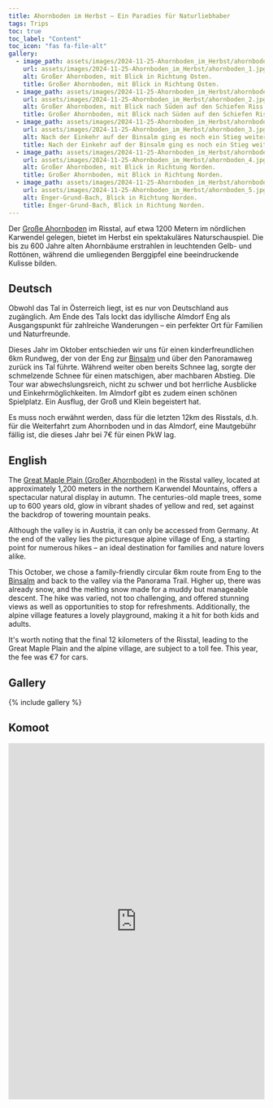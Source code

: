 ```yaml
---
title: Ahornboden im Herbst – Ein Paradies für Naturliebhaber
tags: Trips
toc: true
toc_label: "Content"
toc_icon: "fas fa-file-alt"
gallery:
  - image_path: assets/images/2024-11-25-Ahornboden_im_Herbst/ahornboden_1_th.jpg
    url: assets/images/2024-11-25-Ahornboden_im_Herbst/ahornboden_1.jpg
    alt: Großer Ahornboden, mit Blick in Richtung Osten.
    title: Großer Ahornboden, mit Blick in Richtung Osten.
  - image_path: assets/images/2024-11-25-Ahornboden_im_Herbst/ahornboden_2_th.jpg
    url: assets/images/2024-11-25-Ahornboden_im_Herbst/ahornboden_2.jpg
    alt: Großer Ahornboden, mit Blick nach Süden auf den Schiefen Riss.
    title: Großer Ahornboden, mit Blick nach Süden auf den Schiefen Riss.
  - image_path: assets/images/2024-11-25-Ahornboden_im_Herbst/ahornboden_3_th.jpg
    url: assets/images/2024-11-25-Ahornboden_im_Herbst/ahornboden_3.jpg
    alt: Nach der Einkehr auf der Binsalm ging es noch ein Stieg weiter nach oben zum Panoramaweg.
    title: Nach der Einkehr auf der Binsalm ging es noch ein Stieg weiter nach oben zum Panoramaweg.
  - image_path: assets/images/2024-11-25-Ahornboden_im_Herbst/ahornboden_4_th.jpg
    url: assets/images/2024-11-25-Ahornboden_im_Herbst/ahornboden_4.jpg
    alt: Großer Ahornboden, mit Blick in Richtung Norden.
    title: Großer Ahornboden, mit Blick in Richtung Norden.
  - image_path: assets/images/2024-11-25-Ahornboden_im_Herbst/ahornboden_5_th.jpg
    url: assets/images/2024-11-25-Ahornboden_im_Herbst/ahornboden_5.jpg
    alt: Enger-Grund-Bach, Blick in Richtung Norden.
    title: Enger-Grund-Bach, Blick in Richtung Norden.
---
```



Der [Große Ahornboden](https://maps.app.goo.gl/Ya4EgendrTocHQBS8) im Risstal, auf etwa 1200 Metern im nördlichen Karwendel gelegen, bietet im Herbst ein spektakuläres Naturschauspiel. Die bis zu 600 Jahre alten Ahornbäume erstrahlen in leuchtenden Gelb- und Rottönen, während die umliegenden Berggipfel eine beeindruckende Kulisse bilden.


## Deutsch
Obwohl das Tal in Österreich liegt, ist es nur von Deutschland aus zugänglich. Am Ende des Tals lockt das idyllische Almdorf Eng als Ausgangspunkt für zahlreiche Wanderungen – ein perfekter Ort für Familien und Naturfreunde.

Dieses Jahr im Oktober entschieden wir uns für einen kinderfreundlichen 6km Rundweg, der von der Eng zur [Binsalm](https://maps.app.goo.gl/aKyG2chHrqeW7PSQ7) und über den Panoramaweg zurück ins Tal führte. Während weiter oben bereits Schnee lag, sorgte der schmelzende Schnee für einen matschigen, aber machbaren Abstieg. Die Tour war abwechslungsreich, nicht zu schwer und bot herrliche Ausblicke und Einkehrmöglichkeiten. Im Almdorf gibt es zudem einen schönen Spielplatz. Ein Ausflug, der Groß und Klein begeistert hat.

Es muss noch erwähnt werden, dass für die letzten 12km des Risstals, d.h. für die Weiterfahrt zum Ahornboden und in das Almdorf, eine Mautgebühr fällig ist, die dieses Jahr bei 7€ für einen PkW lag.


## English
The [Great Maple Plain (Großer Ahornboden)](https://maps.app.goo.gl/Ya4EgendrTocHQBS8) in the Risstal valley, located at approximately 1,200 meters in the northern Karwendel Mountains, offers a spectacular natural display in autumn. The centuries-old maple trees, some up to 600 years old, glow in vibrant shades of yellow and red, set against the backdrop of towering mountain peaks.

Although the valley is in Austria, it can only be accessed from Germany. At the end of the valley lies the picturesque alpine village of Eng, a starting point for numerous hikes – an ideal destination for families and nature lovers alike.

This October, we chose a family-friendly circular 6km route from Eng to the [Binsalm](https://maps.app.goo.gl/aKyG2chHrqeW7PSQ7) and back to the valley via the Panorama Trail. Higher up, there was already snow, and the melting snow made for a muddy but manageable descent. The hike was varied, not too challenging, and offered stunning views as well as opportunities to stop for refreshments. Additionally, the alpine village features a lovely playground, making it a hit for both kids and adults.

It's worth noting that the final 12 kilometers of the Risstal, leading to the Great Maple Plain and the alpine village, are subject to a toll fee. This year, the fee was €7 for cars.


## Gallery
{% include gallery %}


## Komoot
<iframe src="https://www.komoot.com/de-de/tour/1898787077/embed?share_token=a1lQdr2LhXhg2XMCUOIhPTSiaOyQq9qhJUZWIKKxNrNPEzGkr4&profile=1" width="100%" height="700" frameborder="0" scrolling="no"></iframe>

